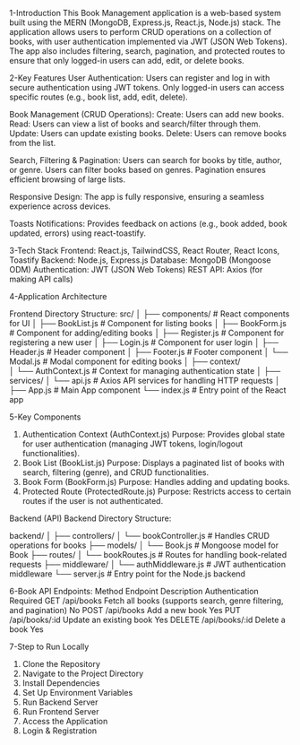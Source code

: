 1-Introduction
This Book Management application is a web-based system built using the MERN (MongoDB, Express.js, React.js, Node.js) stack. The application allows users to perform CRUD operations on a collection of books, with user authentication implemented via JWT (JSON Web Tokens). The app also includes filtering, search, pagination, and protected routes to ensure that only logged-in users can add, edit, or delete books.


2-Key Features
User Authentication:
Users can register and log in with secure authentication using JWT tokens.
Only logged-in users can access specific routes (e.g., book list, add, edit, delete).


Book Management (CRUD Operations):
Create: Users can add new books.
Read: Users can view a list of books and search/filter through them.
Update: Users can update existing books.
Delete: Users can remove books from the list.


Search, Filtering & Pagination:
Users can search for books by title, author, or genre.
Users can filter books based on genres.
Pagination ensures efficient browsing of large lists.

Responsive Design:
The app is fully responsive, ensuring a seamless experience across devices.

Toasts Notifications:
Provides feedback on actions (e.g., book added, book updated, errors) using react-toastify.


3-Tech Stack
Frontend: React.js, TailwindCSS, React Router, React Icons, Toastify
Backend: Node.js, Express.js
Database: MongoDB (Mongoose ODM)
Authentication: JWT (JSON Web Tokens)
REST API: Axios (for making API calls)


4-Application Architecture

Frontend Directory Structure:
src/
│
├── components/               # React components for UI
│   ├── BookList.js           # Component for listing books
│   ├── BookForm.js           # Component for adding/editing books
│   ├── Register.js           # Component for registering a new user
│   ├── Login.js              # Component for user login
│   ├── Header.js             # Header component
│   ├── Footer.js             # Footer component
│   └── Modal.js              # Modal component for editing books
│
├── context/                  
│   └── AuthContext.js        # Context for managing authentication state
│
├── services/
│   └── api.js                # Axios API services for handling HTTP requests
│
├── App.js                    # Main App component
└── index.js                  # Entry point of the React app

5-Key Components
1. Authentication Context (AuthContext.js)
   Purpose: Provides global state for user authentication (managing JWT tokens, login/logout functionalities).
2. Book List (BookList.js)
   Purpose: Displays a paginated list of books with search, filtering (genre), and CRUD functionalities.
3. Book Form (BookForm.js)
   Purpose: Handles adding and updating books.
4. Protected Route (ProtectedRoute.js) 
   Purpose: Restricts access to certain routes if the user is not authenticated.

Backend (API)
Backend Directory Structure:

backend/
│
├── controllers/
│   └── bookController.js     # Handles CRUD operations for books
├── models/
│   └── Book.js               # Mongoose model for Book
├── routes/
│   └── bookRoutes.js         # Routes for handling book-related requests
├── middleware/
│   └── authMiddleware.js     # JWT authentication middleware
└── server.js                 # Entry point for the Node.js backend


6-Book API Endpoints:
Method	  Endpoint	               Description	                            Authentication Required
GET	       /api/books       Fetch all books (supports search, 
                              genre filtering, and pagination)	                          No
POST	       /api/books	      Add a new book	                                            Yes
PUT	       /api/books/:id	Update an existing book	                                   Yes
DELETE	    /api/books/:id	Delete a book	                                            Yes



7-Step to Run Locally
  1. Clone the Repository
  2. Navigate to the Project Directory
  3. Install Dependencies
  4. Set Up Environment Variables
  5. Run Backend Server
  6. Run Frontend Server
  7. Access the Application
  8. Login & Registration